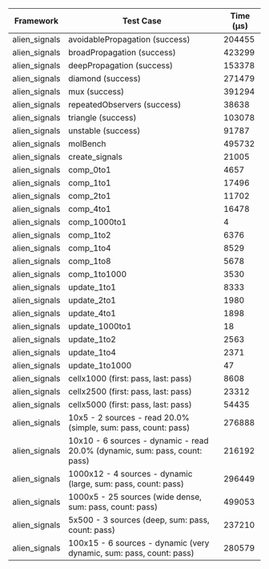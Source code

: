 | Framework | Test Case | Time (μs) |
| --- | --- | --- |
| alien_signals | avoidablePropagation (success) | 204455 |
| alien_signals | broadPropagation (success) | 423299 |
| alien_signals | deepPropagation (success) | 153378 |
| alien_signals | diamond (success) | 271479 |
| alien_signals | mux (success) | 391294 |
| alien_signals | repeatedObservers (success) | 38638 |
| alien_signals | triangle (success) | 103078 |
| alien_signals | unstable (success) | 91787 |
| alien_signals | molBench | 495732 |
| alien_signals | create_signals | 21005 |
| alien_signals | comp_0to1 | 4657 |
| alien_signals | comp_1to1 | 17496 |
| alien_signals | comp_2to1 | 11702 |
| alien_signals | comp_4to1 | 16478 |
| alien_signals | comp_1000to1 | 4 |
| alien_signals | comp_1to2 | 6376 |
| alien_signals | comp_1to4 | 8529 |
| alien_signals | comp_1to8 | 5678 |
| alien_signals | comp_1to1000 | 3530 |
| alien_signals | update_1to1 | 8333 |
| alien_signals | update_2to1 | 1980 |
| alien_signals | update_4to1 | 1898 |
| alien_signals | update_1000to1 | 18 |
| alien_signals | update_1to2 | 2563 |
| alien_signals | update_1to4 | 2371 |
| alien_signals | update_1to1000 | 47 |
| alien_signals | cellx1000 (first: pass, last: pass) | 8608 |
| alien_signals | cellx2500 (first: pass, last: pass) | 23312 |
| alien_signals | cellx5000 (first: pass, last: pass) | 54435 |
| alien_signals | 10x5 - 2 sources - read 20.0% (simple, sum: pass, count: pass) | 276888 |
| alien_signals | 10x10 - 6 sources - dynamic - read 20.0% (dynamic, sum: pass, count: pass) | 216192 |
| alien_signals | 1000x12 - 4 sources - dynamic (large, sum: pass, count: pass) | 296449 |
| alien_signals | 1000x5 - 25 sources (wide dense, sum: pass, count: pass) | 499053 |
| alien_signals | 5x500 - 3 sources (deep, sum: pass, count: pass) | 237210 |
| alien_signals | 100x15 - 6 sources - dynamic (very dynamic, sum: pass, count: pass) | 280579 |

